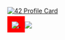[![42 Profile Card](https://1337-readme.vercel.app/api/profile?cursus=42&dark=true&email=hide&login=zlayine)](https://github.com/mohouyizme/1337-readme)

<a class="ab" style="background-color: red;padding: 10px;" href="https://github.com/zlayine?tab=repositories">
  <img align="center" src="https://github-readme-stats.vercel.app/api/top-langs/?username=zlayine&theme=dark"/>
</a>
<a href="https://github.com/zlayine?tab=repositories">
 <img align="center" src="https://github-readme-stats.vercel.app/api?username=zlayine&line_height=40&show_icons=true&theme=dark">
</a>
